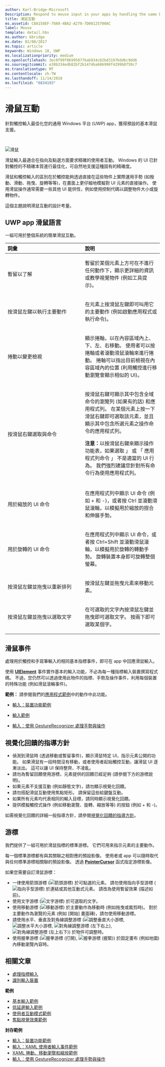 ```yaml
---
author: Karl-Bridge-Microsoft
Description: Respond to mouse input in your apps by handling the same basic pointer events that you use for touch and pen input.
title: 滑鼠互動
ms.assetid: C8A158EF-70A9-4BA2-A270-7D08125700AC
label: Mouse
template: detail.hbs
ms.author: kbridge
ms.date: 02/08/2017
ms.topic: article
keywords: Windows 10, UWP
ms.localizationpriority: medium
ms.openlocfilehash: 3ec0f99f069950776ab934c82bd3197bdd6c9dd6
ms.sourcegitcommit: e38b334edb82bf2b1474ba686990f4299b8f59c7
ms.translationtype: MT
ms.contentlocale: zh-TW
ms.lasthandoff: 11/14/2018
ms.locfileid: "6834193"
---
```

# <a name="mouse-interactions"></a>滑鼠互動


針對觸控輸入最佳化您的通用 Windows 平台 (UWP) app，獲得預設的基本滑鼠支援。

 

![滑鼠](images/input-patterns/input-mouse.jpg)



滑鼠輸入最適合在指向及點選方面要求精確的使用者互動。 Windows 的 UI 已針對觸控的不精確本質進行最佳化，可自然地支援這種固有的精確度。

滑鼠和觸控輸入的區別在於觸控能夠透過直接在這些物件上實際運用手勢 (如撥動、滑動、拖曳、旋轉等等)，在畫面上更仔細地模擬對 UI 元素的直接操作。 使用滑鼠操作通常需要一些其他 UI 能供性，例如使用控制代碼以調整物件大小或旋轉物件。

這個主題說明滑鼠互動的設計考量。

## <a name="the-uwp-app-mouse-language"></a>UWP app 滑鼠語言


一組可用於整個系統的簡單滑鼠互動。

<table>
<colgroup>
<col width="50%" />
<col width="50%" />
</colgroup>
<thead>
<tr class="header">
<th align="left">詞彙</th>
<th align="left">說明</th>
</tr>
</thead>
<tbody>
<tr class="odd">
<td align="left"><p>暫留以了解</p></td>
<td align="left"><p>暫留於某個元素上方可在不進行任何動作下，顯示更詳細的資訊或教學視覺物件 (例如工具提示)。</p></td>
</tr>
<tr class="even">
<td align="left"><p>按滑鼠左鍵以執行主要動作</p></td>
<td align="left"><p>在元素上按滑鼠左鍵即可叫用它的主要動作 (例如啟動應用程式或執行命令)。</p></td>
</tr>
<tr class="odd">
<td align="left"><p>捲動以變更檢視</p></td>
<td align="left"><p>顯示捲軸，以在內容區域內上、下、左、右移動。 使用者可以按捲軸或者滾動滑鼠滾輪來進行捲動。 捲軸可以指出目前檢視在內容區域內的位置 (利用觸控進行移動瀏覽會顯示相似的 UI)。</p></td>
</tr>
<tr class="even">
<td align="left"><p>按滑鼠右鍵選取與命令</p></td>
<td align="left"><p>按滑鼠右鍵可顯示其中包含全域命令的瀏覽列 (如果有的話) 和應用程式列。 在某個元素上按一下滑鼠右鍵即可選取該元素，並且顯示其中包含所選元素之操作命令的應用程式列。</p>
<div class="alert">
<strong>注意：</strong>以按滑鼠右鍵來顯示操作功能表，如果選取 」 或 「 應用程式列命令 」 不是適當的 UI 行為。 我們強烈建議您針對所有命令行為使用應用程式列。
</div>
<div>
 
</div></td>
</tr>
<tr class="odd">
<td align="left"><p>用於縮放的 UI 命令</p></td>
<td align="left"><p>在應用程式列中顯示 UI 命令 (例如 + 和 -)，或者按 Ctrl 並滾動滑鼠滾輪，以模擬用於縮放的捏合和伸展手勢。</p></td>
</tr>
<tr class="even">
<td align="left"><p>用於旋轉的 UI 命令</p></td>
<td align="left"><p>在應用程式列中顯示 UI 命令，或者按 Ctrl+Shift 並滾動滑鼠滾輪，以模擬用於旋轉的轉動手勢。 旋轉裝置本身即可旋轉整個螢幕。</p></td>
</tr>
<tr class="odd">
<td align="left"><p>按滑鼠左鍵並拖曳以重新排列</p></td>
<td align="left"><p>按滑鼠左鍵並拖曳元素來移動元素。</p></td>
</tr>
<tr class="even">
<td align="left"><p>按滑鼠左鍵並拖曳以選取文字</p></td>
<td align="left"><p>在可選取的文字內按滑鼠左鍵並拖曳即可選取文字。 按兩下即可選取某個字。</p></td>
</tr>
</tbody>
</table>

## <a name="mouse-events"></a>滑鼠事件

處理用於觸控和手寫筆輸入的相同基本指標事件，即可在 app 中回應滑鼠輸入。

使用 [**UIElement**](https://msdn.microsoft.com/library/windows/apps/br208911) 事件實作基本的輸入功能，不必為每一種指標輸入裝置撰寫程式碼。 不過，您仍然可以透過使用此物件的指標、手勢及操作事件，利用每個裝置的特殊功能 (例如滑鼠滾輪事件)。

**範例：** 請參閱我們的[應用程式範例](https://go.microsoft.com/fwlink/p/?LinkID=264996)中的動作中此功能。


- [輸入：裝置功能範例](https://go.microsoft.com/fwlink/p/?linkid=231530)

- [輸入範例](https://go.microsoft.com/fwlink/p/?linkid=226855)

- [輸入：使用 GestureRecognizer 處理手勢與操作](https://go.microsoft.com/fwlink/p/?LinkID=231605)

## <a name="guidelines-for-visual-feedback"></a>視覺化回饋的指導方針


-   偵測到滑鼠時 (透過移動或暫留事件)，顯示滑鼠特定 UI，指示元素公開的功能。 如果滑鼠有一段時間沒有移動，或者使用者起始觸控互動，讓滑鼠 UI 逐漸淡出。 這可以讓 UI 保持整齊、不凌亂。
-   請勿為暫留回饋使用游標，元素提供的回饋已經足夠 (請參閱下方的游標說明)。
-   如果元素不支援互動 (例如靜態文字)，請勿顯示視覺化回饋。
-   請勿搭配滑鼠互動使用焦點矩形。 請保留這些給鍵盤互動。
-   如果所有元素均代表相同的輸入目標，請同時顯示視覺化回饋。
-   提供模擬觸控式操作 (例如移動瀏覽、旋轉、縮放等等) 的按鈕 (例如 + 和 -)。

如需視覺化回饋的詳細一般指導方針，請參閱[視覺化回饋的指導方針](guidelines-for-visualfeedback.md)。


## <a name="cursors"></a>游標


我們提供了一組可用於滑鼠指標的標準游標。 它們可用來指示元素的主要動作。

每一個標準游標都有與其關聯之相對應的預設影像。 使用者或 app 可以隨時取代與任何標準游標相關聯的預設影像。 透過 [**PointerCursor**](https://msdn.microsoft.com/library/windows/apps/br208273) 函式指定游標影像。

如果您需要自訂滑鼠游標：

-   一律使用箭頭游標 (![箭頭游標](images/cursor-arrow.png)) 於可點選的元素。 請勿使用指向手型游標 (![指向手型游標](images/cursor-pointinghand.png)) 於連結或其他互動式元素。 請改為使用暫留效果 (描述如前)。
-   使用文字游標 (![文字游標](images/cursor-text.png)) 於可選取的文字。
-   使用移動游標 (![移動游標](images/cursor-move.png)) 於主要動作為移動時 (例如拖曳或裁剪時)。 對於主要動作為瀏覽的元素 (例如 [開始] 畫面磚)，請勿使用移動游標。
-   請使用水平、垂直及對角線調整游標 (![調整垂直大小游標](images/cursor-vertical.png), ![調整水平大小游標](images/cursor-horizontal.png), ![對角線調整游標 (左下右上)](images/cursor-diagonal2.png), ![對角線調整游標 (左上右下)](images/cursor-diagonal1.png)) 於物件可調整時。
-   使用握拳游標 (![握拳游標 (打開)](images/cursor-pan1.png), ![握拳游標 (握緊)](images/cursor-pan2.png)) 於固定畫布 (例如地圖) 內移動瀏覽內容時。

## <a name="related-articles"></a>相關文章

* [處理指標輸入](handle-pointer-input.md)
* [識別輸入裝置](identify-input-devices.md)

**範例**
* [基本輸入範例](https://go.microsoft.com/fwlink/p/?LinkID=620302)
* [低延遲輸入範例](https://go.microsoft.com/fwlink/p/?LinkID=620304)
* [使用者互動模式範例](https://go.microsoft.com/fwlink/p/?LinkID=619894)
* [焦點視覺效果範例](https://go.microsoft.com/fwlink/p/?LinkID=619895)

**封存範例**
* [輸入：裝置功能範例](https://go.microsoft.com/fwlink/p/?linkid=231530)
* [輸入：XAML 使用者輸入事件範例](https://go.microsoft.com/fwlink/p/?linkid=226855)
* [XAML 捲動、移動瀏覽和縮放範例](https://go.microsoft.com/fwlink/p/?linkid=251717)
* [輸入：使用 GestureRecognizer 處理手勢與操作](https://go.microsoft.com/fwlink/p/?LinkID=231605)
 
 

 




